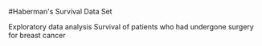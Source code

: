 
#Haberman's Survival Data Set

Exploratory data analysis Survival of patients who had undergone surgery for breast cancer
